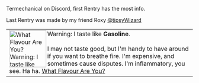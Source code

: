 Termechanical on Discord, first Rentry has the most info.

Last Rentry was made by my friend Roxy [@tipsyWizard](https://github.com/tipsyWizard)

<TABLE BORDER=0><TR><TD>
<A HREF="http://quiz.ravenblack.net/flavour.pl"><IMG BORDER=0 ALIGN="LEFT" WIDTH=100 HEIGHT=100 SRC="http://quiz.ravenblack.net/flavour/13.png" ALT="What Flavour Are You? Warning: I taste like Gasoline." /></A>Warning: I taste like <B>Gasoline</B>.<BR /><BR />
I may not taste good, but I'm handy to have around if you want to breathe fire. I'm expensive, and sometimes cause disputes. I'm inflammatory, you see. Ha ha. <A HREF="http://quiz.ravenblack.net/flavour.pl">What Flavour Are You?</A>
</TD></TR></TABLE>
